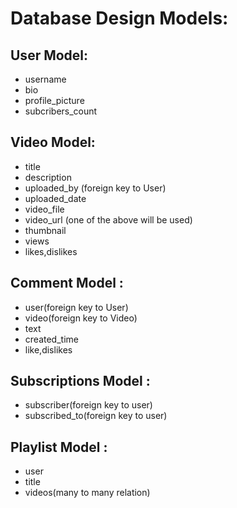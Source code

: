 # Database Design Models:

## User Model:
- username
- bio
- profile_picture
- subcribers_count

## Video Model:
- title
- description
- uploaded_by (foreign key to User)
- uploaded_date
- video_file
- video_url (one of the above will be used)
- thumbnail
- views
- likes,dislikes
  
## Comment Model :
- user(foreign key to User)
- video(foreign key to Video)
- text
- created_time
- like,dislikes
  
## Subscriptions Model :
- subscriber(foreign key to user)
- subscribed_to(foreign key to user)

## Playlist Model :
- user
- title
- videos(many to many relation)
